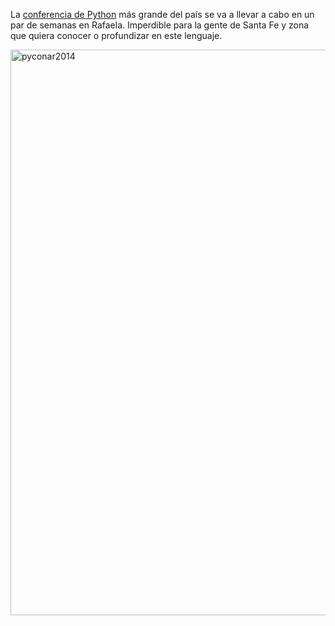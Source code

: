 <html><body><p>La <a href="http://pycon.com.ar/pyconar2014" target="_blank">conferencia de Python</a> más grande del país se va a llevar a cabo en un par de semanas en Rafaela. Imperdible para la gente de Santa Fe y zona que quiera conocer o profundizar en este lenguaje.



<a href="/wp-content/uploads/2014/10/pyconar2014.png"><img class="aligncenter size-large wp-image-5174" src="/wp-content/uploads/2014/10/pyconar2014-724x1024.png" alt="pyconar2014" width="640" height="905"></a></p></body></html>